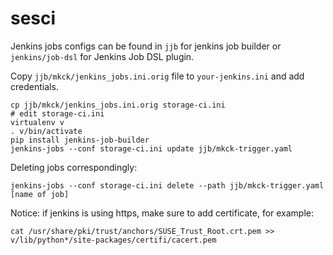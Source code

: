 # sesci

Jenkins jobs configs can be found in `jjb` for jenkins job builder or `jenkins/job-dsl` for Jenkins Job DSL plugin.


Copy `jjb/mkck/jenkins_jobs.ini.orig` file to `your-jenkins.ini` and add credentials.

```
cp jjb/mkck/jenkins_jobs.ini.orig storage-ci.ini
# edit storage-ci.ini
virtualenv v
. v/bin/activate
pip install jenkins-job-builder
jenkins-jobs --conf storage-ci.ini update jjb/mkck-trigger.yaml
```
Deleting jobs correspondingly:
```
jenkins-jobs --conf storage-ci.ini delete --path jjb/mkck-trigger.yaml [name of job]
```

Notice: if jenkins is using https, make sure to add certificate, for example:
```
cat /usr/share/pki/trust/anchors/SUSE_Trust_Root.crt.pem >> v/lib/python*/site-packages/certifi/cacert.pem
```
